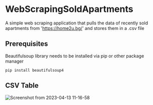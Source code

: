 # WebScrapingSoldApartments
A simple web scraping application that pulls the data of recently sold apartments from 'https://home2u.bg/' and stores them in a .csv file


## Prerequisites
Beautifulsoup library needs to be installed via pip or other package manager


```
pip install beautifulsoup4
```

## CSV Table

![Screenshot from 2023-04-13 11-16-58](https://user-images.githubusercontent.com/71731579/231698110-798e7ad9-5642-4bda-a0a3-9e98324785b2.png)
